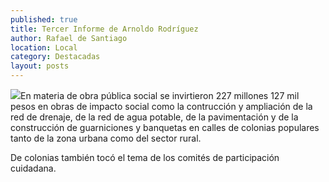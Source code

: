 ```yaml
---
published: true
title: Tercer Informe de Arnoldo Rodríguez
author: Rafael de Santiago
location: Local
category: Destacadas
layout: posts
---
```


![](http://i.imgur.com/dUYRpGPm.jpg)En materia de obra pública social se invirtieron 227 millones 127 mil pesos en obras de impacto social como la contrucción y ampliación de la red de drenaje, de la red de agua potable, de la pavimentación y de la construcción de guarniciones y banquetas en calles de colonias populares tanto de la zona urbana como del sector rural.

De colonias también tocó el tema de los comités de participación cuidadana.
